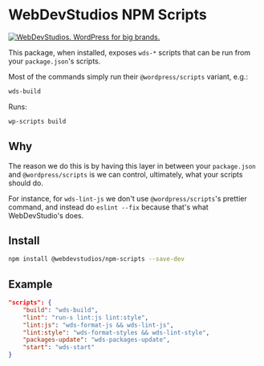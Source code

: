 # WebDevStudios NPM Scripts

<a href="https://webdevstudios.com/contact/"><img src="https://webdevstudios.com/wp-content/uploads/2018/04/wds-github-banner.png" alt="WebDevStudios. WordPress for big brands."></a>

This package, when installed, exposes `wds-*` scripts that can be run from your `package.json`'s scripts.

Most of the commands simply run their `@wordpress/scripts` variant, e.g.:

```bash
wds-build
```

Runs:

```bash
wp-scripts build
```

## Why

The reason we do this is by having this layer in between your `package.json` and `@wordpress/scripts` is we can control, ultimately, what your scripts should do.

For instance, for `wds-lint-js` we don't use `@wordpress/scripts`'s prettier command, and instead do `eslint --fix` because that's what WebDevStudio's does.

## Install

```bash
npm install @webdevstudios/npm-scripts --save-dev
```
## Example

```json
"scripts": {
    "build": "wds-build",
    "lint": "run-s lint:js lint:style",
    "lint:js": "wds-format-js && wds-lint-js",
    "lint:style": "wds-format-styles && wds-lint-style",
    "packages-update": "wds-packages-update",
    "start": "wds-start"
}
```
